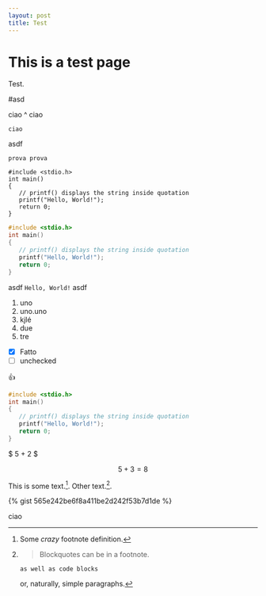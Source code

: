 ```yaml
---
layout: post
title: Test
---
```


# This is a test page
Test.


  #asd
  
  
  ciao
^
  ciao
  
    ciao
    
asdf

```
prova prova
```

```
#include <stdio.h>
int main()
{
   // printf() displays the string inside quotation
   printf("Hello, World!");
   return 0;
}
```


```C
#include <stdio.h>
int main()
{
   // printf() displays the string inside quotation
   printf("Hello, World!");
   return 0;
}
```
asdf `Hello, World!` asdf

1. uno
  1. uno.uno
  2. kjlé
2. due
3. tre

 - [x] Fatto
 - [ ] unchecked
 
 :+1:
 
~~~ C
#include <stdio.h>
int main()
{
   // printf() displays the string inside quotation
   printf("Hello, World!");
   return 0;
}
~~~

$ 5 + 2 $

$$ 5 + 3 = 8 $$

This is some text.[^1]. Other text.[^footnote].

[^1]: Some *crazy* footnote definition.

[^footnote]:
    > Blockquotes can be in a footnote.

        as well as code blocks

    or, naturally, simple paragraphs.

[^other-note]:       no code block here (spaces are stripped away)

[^codeblock-note]:
        this is now a code block (8 spaces indentation)

{% gist 565e242be6f8a411be2d242f53b7d1de %}

ciao
